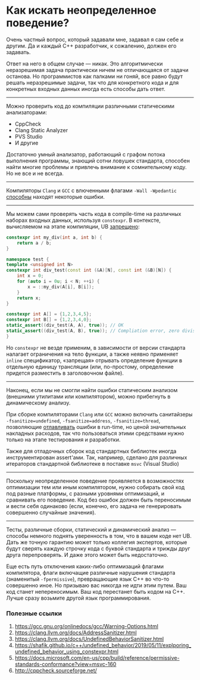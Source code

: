 # Как искать неопределенное поведение?

Очень частный вопрос, который задавали мне, задавал я сам себе и другим. Да и каждый C++ разработчик, к сожалению, должен его задавать.

Ответ на него в общем случае — никак. Это алгоритмически неразрешимая задача практически ничем не отличающаяся от задачи останова. Но программистов как палками ни гоняй, все равно будут решать неразрешимые задачи, так что
для конкретного кода и для конкретных входных данных иногда есть способы дать ответ.

----

Можно проверить код до компиляции различными статическими анализаторами:
- CppCheck
- Clang Static Analyzer
- PVS Studio
- И другие

Достаточно умный анализатор, работающий с графом потока выполнения программы, знающий сотни ловушек стандарта, способен найти многие проблемы и привлечь внимание к сомнительному коду. Но не все и не всегда.

----

Компиляторы `Clang` и `GCC` с влюченными флагами `-Wall -Wpedantic` [способны](https://godbolt.org/z/zM4r1s) находят некоторые ошибки.

----

Мы можем сами проверять часть кода в compile-time на различных наборах входных данных, используя `constexpr`. В контексте, вычисляемом на этапе компиляции, UB [запрещено](https://godbolt.org/z/qGGYeP):

```C++
constexpr int my_div(int a, int b) {
    return a / b;
}

namespace test {
template <unsigned int N>
constexpr int div_test(const int (&A)[N], const int (&B)[N]) {
    int x = 0;
    for (auto i = 0u; i < N; ++i) {
        x = ::my_div(A[i], B[i]);
    }
    return x;
}

constexpr int A[] = {1,2,3,4,5};
constexpr int B[] = {1,2,3,4,0};
static_assert((div_test(A, A), true)); // OK
static_assert((div_test(A, B), true)); // Compliation error, zero division
}
```

Но `constexpr` не везде применим, в зависимости от версии стандарта налагает ограничения на тело функции, а также неявно применяет `inline` спецификатор, «запрещая» отрывать определение функции в отдельную единицу трансляции (или, по-простому, определение придется разместить в заголовочном файле).

----

Наконец, если мы не смогли найти ошибки статическим анализом (внешними утилитами или компилятором), можно прибегнуть в динамическому анализу.

При сборке компиляторами `Clang` или `GCC` можно включить санитайзеры
`-fsanitize=undefined`, `-fsanitize=address`, `-fsanitize=thread`, позволяющие [отлавливать](https://godbolt.org/z/va44E7) ошибки в run-time, но ценой значительных накладных расходов, так что пользоваться этими средствами нужно только на этапе тестирования и разработки.

Также для отладочных сборок код стандартных библиотек иногда инструментирован assert'aми. Так, например, сделано для различных итераторов стандартной библиотеке в поставке `msvc` (Visual Studio)

----

Поскольку неопределенное поведение проявляется в возможностях оптимизации тем или иным компилятором, нужно
собирать свой код под разные платформы, с разными уровнями оптимизаций, и сравнивать его поведение. Код без ошибок должен быть переносимым и вести себя одинаково (если, конечно, его задача не генерировать совершенно случайные значения).


----
Тесты, различные сборки, статический и динамический анализ — способы немного поднять уверенность в том, что в вашем коде нет UB. Дать же точную гарантию может только коллегия экспертов, которые будут сверять каждую строчку кода с буквой стандарта и трижды друг друга перепроверять. И даже этого может быть недостаточно.

Еще есть путь отключения каких-либо оптимизаций флагами компилятора, флаги включащие различные нарушения стандарта (знаменитый `-fpermissive`), превращающие язык C++ во что-то совершенно иное. Но призываю вас никогда не идти этим путем. Ваш код станет непереносимым. Ваш код перестанет быть кодом на C++. Лучше сразу возьмите другой язык программирования.

### Полезные ссылки
1. https://gcc.gnu.org/onlinedocs/gcc/Warning-Options.html
2. https://clang.llvm.org/docs/AddressSanitizer.html
3. https://clang.llvm.org/docs/UndefinedBehaviorSanitizer.html
4. https://shafik.github.io/c++/undefined_behavior/2019/05/11/explporing_undefined_behavior_using_constexpr.html
5. https://docs.microsoft.com/en-us/cpp/build/reference/permissive-standards-conformance?view=msvc-160
6. http://cppcheck.sourceforge.net/